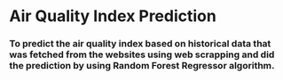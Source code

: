 # Air Quality Index Prediction

### To predict the air quality index based on historical data that was fetched from the websites using web scrapping and did the prediction by using Random Forest Regressor algorithm.
